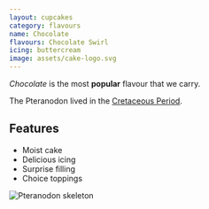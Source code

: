 ```yaml
---
layout: cupcakes
category: flavours
name: Chocolate
flavours: Chocolate Swirl
icing: buttercream
image: assets/cake-logo.svg
---
```


*Chocolate* is the most **popular** flavour that we carry.

The Pteranodon lived in the [Cretaceous Period](https://en.wikipedia.org/wiki/Cretaceous).

<!-- 	# = h1 
		## = h2 
-->

## Features

- Moist cake
- Delicious icing
- Surprise filling
- Choice toppings

![Pteranodon skeleton](https://upload.wikimedia.org/wikipedia/commons/thumb/7/77/Pteranodon_amnh_martyniuk.jpg/456px-Pteranodon_amnh_martyniuk.jpg)
